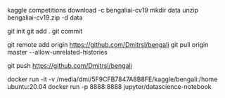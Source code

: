 kaggle competitions download -c bengaliai-cv19
mkdir data
unzip bengaliai-cv19.zip -d data

git init
git add . 
git commit

git remote add origin https://github.com/Dmitrsl/bengali
git pull origin master --allow-unrelated-histories

git push https://github.com/Dmitrsl/bengali


docker run  -it -v /media/dmi/5F9CFB7847A8B8FE/kaggle/bengali:/home ubuntu:20.04
docker run -p 8888:8888 jupyter/datascience-notebook

